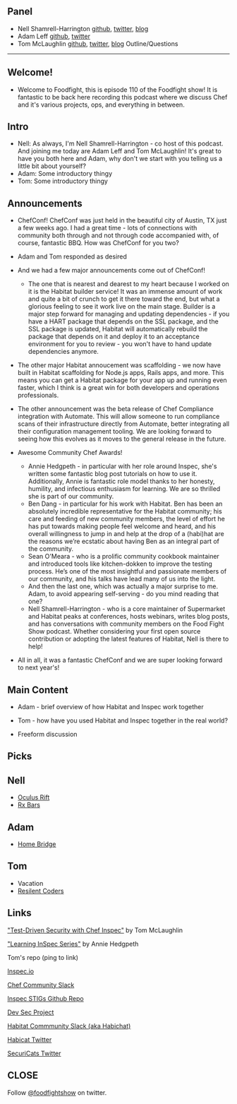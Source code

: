 Panel<a name="panel"></a>
-----

* Nell Shamrell-Harrington [github](https://github.com/nellshamrell), [twitter](https://twitter.com/nellshamrell), [blog](http://nellshamrell.com/)
* Adam Leff [github](https://github.com/adamleff), [twitter](https://twitter.com/adamleff)
* Tom McLaughlin [github](https://github.com/tmclaugh), [twitter](https://twitter.com/tmclaughbos), [blog](https://blog.threatstack.com/test-driven-security-with-chef-inspec)
Outline/Questions
-----------------

## Welcome!
* Welcome to Foodfight, this is episode 110 of the Foodfight show!  It is fantastic to be back here recording this podcast where we discuss Chef and it's various projects, ops, and everything in between.

## Intro
  * Nell: As always, I'm Nell Shamrell-Harrington - co host of this podcast.  And joining me today are Adam Leff and Tom McLaughlin!  It's great to have you both here and Adam, why don't we start with you telling us a little bit about yourself?
  * Adam: Some introductory thingy
  * Tom: Some introductory thingy

## Announcements
  * ChefConf!  ChefConf was just held in the beautiful city of Austin, TX just a few weeks ago.  I had a great time - lots of connections with community both through and not through code accompanied with, of course, fantastic BBQ.  How was ChefConf for you two?
  * Adam and Tom responded as desired

  * And we had a few major announcements come out of ChefConf!  
    * The one that is nearest and dearest to my heart because I worked on it is the Habitat builder service!  It was an immense amount of work and quite a bit of crunch to get it there toward the end, but what a glorious feeling to see it work live on the main stage.  Builder is a major step forward for managing and updating dependencies - if you have a HART package that depends on the SSL package, and the SSL package is updated, Habitat will automatically rebuild the package that depends on it and deploy it to an acceptance environment for you to review - you won't have to hand update dependencies anymore.
  * The other major Habitat annoucement was scaffolding - we now have built in Habitat scaffolding for Node.js apps, Rails apps, and more.  This means you can get a Habitat package for your app up and running even faster, which I think is a great win for both developers and operations professionals.
  * The other announcement was the beta release of Chef Compliance integration with Automate.  This will allow someone to run compliance scans of their infrastructure directly from Automate, better integrating all their configuration management tooling.  We are looking forward to seeing how this evolves as it moves to the general release in the future.
  * Awesome Community Chef Awards!
    * Annie Hedgpeth - in particular with her role around Inspec, she's written some fantastic blog post tutorials on how to use it.  Additionally, Annie is fantastic role model thanks to her honesty, humility, and infectious enthusiasm for learning. We are so thrilled she is part of our community. 
    * Ben Dang - in particular for his work with Habitat.  Ben has been an absolutely incredible representative for the Habitat community; his care and feeding of new community members, the level of effort he has put towards making people feel welcome and heard, and his overall willingness to jump in and help at the drop of a (habi)hat are the reasons we’re ecstatic about having Ben as an integral part of the community.
    * Sean O'Meara - who is a prolific community cookbook maintainer and introduced tools like kitchen-dokken to improve the testing process.  He’s one of the most insightful and passionate members of our community, and his talks have lead many of us into the light.
    * And then the last one, which was actually a major surprise to me.  Adam, to avoid appearing self-serving - do you mind reading that one?
    * Nell Shamrell-Harrington - who is a core maintainer of Supermarket and Habitat peaks at conferences, hosts webinars, writes blog posts, and has conversations with community members on the Food Fight Show podcast. Whether considering your first open source contribution or adopting the latest features of Habitat, Nell is there to help!
  * All in all, it was a fantastic ChefConf and we are super looking forward to next year's!

## Main Content

* Adam - brief overview of how Habitat and Inspec work together
* Tom - how have you used Habitat and Inspec together in the real world?

* Freeform discussion

Picks<a name="picks"></a>
-----

## Nell

* [Oculus Rift](https://www.oculus.com/)
* [Rx Bars](https://www.rxbar.com/)

## Adam

* [Home Bridge](https://github.com/nfarina/homebridge)

## Tom

* Vacation
* [Resilent Coders](http://www.resilientcoders.org/)

Links<a name="links"></a>
-----

["Test-Driven Security with Chef Inspec"](https://blog.threatstack.com/test-driven-security-with-chef-inspec) by Tom McLaughlin

["Learning InSpec Series"](http://www.anniehedgie.com/inspec/) by Annie Hedgpeth

Tom's repo (ping to link)

[Inspec.io](https://www.inspec.io/)

[Chef Community Slack](http://community-slack.chef.io/)

[Inspec STIGs Github Repo](https://github.com/inspec-stigs)

[Dev Sec Project](http://dev-sec.io/)

[Habitat Commmunity Slack (aka Habichat)](http://slack.habitat.sh/)

[Habicat Twitter](https://twitter.com/habicatsh)

[SecuriCats Twitter](https://twitter.com/securicats)

CLOSE
-----

Follow [@foodfightshow](http://twitter.com/foodfightshow) on twitter.
